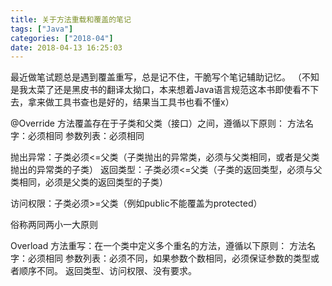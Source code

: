 ```yaml
---
title: 关于方法重载和覆盖的笔记
tags: ["Java"]
categories: ["2018-04"]
date: 2018-04-13 16:25:03
---
```


最近做笔试题总是遇到覆盖重写，总是记不住，干脆写个笔记辅助记忆。
（不知是我太菜了还是黑皮书的翻译太拗口，本来想着Java语言规范这本书即使看不下去，拿来做工具书查也是好的，结果当工具书也看不懂x）

@Override
方法覆盖存在于子类和父类（接口）之间，遵循以下原则：
方法名字：必须相同
参数列表：必须相同

抛出异常：子类必须<=父类（子类抛出的异常类，必须与父类相同，或者是父类抛出的异常类的子类）
返回类型：子类必须<=父类（子类的返回类型，必须与父类相同，必须是父类的返回类型的子类）

访问权限：子类必须>=父类（例如public不能覆盖为protected）

俗称两同两小一大原则

Overload
方法重写：在一个类中定义多个重名的方法，遵循以下原则：
方法名字：必须相同
参数列表：必须不同，如果参数个数相同，必须保证参数的类型或者顺序不同。
返回类型、访问权限、没有要求。

